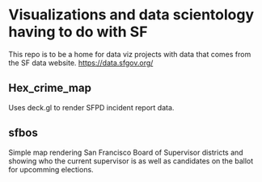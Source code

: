 # Visualizations and data scientology having to do with SF

This repo is to be a home for data viz projects with data that comes from the SF
data website. https://data.sfgov.org/

## Hex_crime_map 

Uses deck.gl to render SFPD incident report data.


## sfbos

Simple map rendering San Francisco Board of Supervisor districts and showing who
the current supervisor is as well as candidates on the ballot for upcomming
elections.
